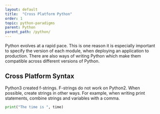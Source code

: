 ```yaml
---
layout: default
title:  "Cross Platform Python"
order: 1
topic: python-paradigms
parent: Python
parent_path: /python/
---
```

Python evolves at a rapid pace. This is one reason it is especially important to specify the version of each module, when deploying an application to production. There are also ways of writing Python which make them compatible across different versions of Python.

## Cross Platform Syntax
Python3 created f-strings. F-strings do not work on Python2. When possible, create strings in other ways. For example, when writing print statements, combine strings and variables with a comma.
```python
print("The time is ", time)
```
